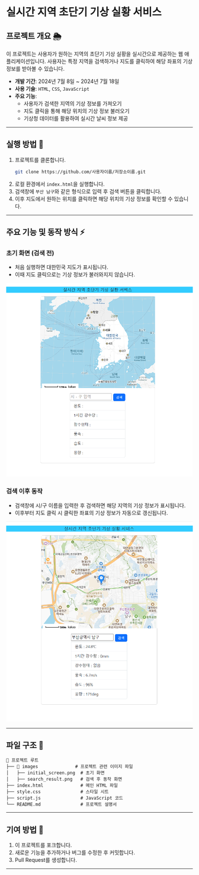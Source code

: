 # 실시간 지역 초단기 기상 실황 서비스

## 프로젝트 개요 🌦️

이 프로젝트는 사용자가 원하는 지역의 초단기 기상 실황을 실시간으로 제공하는 웹 애플리케이션입니다. 
사용자는 특정 지역을 검색하거나 지도를 클릭하여 해당 좌표의 기상 정보를 받아볼 수 있습니다.

- **개발 기간**: 2024년 7월 8일 ~ 2024년 7월 18일  
- **사용 기술**: `HTML`, `CSS`, `JavaScript`  
- **주요 기능**:  
  - 사용자가 검색한 지역의 기상 정보를 가져오기  
  - 지도 클릭을 통해 해당 위치의 기상 정보 불러오기  
  - 기상청 데이터를 활용하여 실시간 날씨 정보 제공  

---

## 실행 방법 🚀

1. 프로젝트를 클론합니다.
   ```bash
   git clone https://github.com/사용자이름/저장소이름.git
   ```
2. 로컬 환경에서 `index.html`을 실행합니다.
3. 검색창에 `부산 남구`와 같은 형식으로 입력 후 검색 버튼을 클릭합니다.
4. 이후 지도에서 원하는 위치를 클릭하면 해당 위치의 기상 정보를 확인할 수 있습니다.

---

## 주요 기능 및 동작 방식 ⚡

### 초기 화면 (검색 전)
- 처음 실행하면 대한민국 지도가 표시됩니다.
- 이때 지도 클릭으로는 기상 정보가 불러와지지 않습니다.

![초기 화면](./images/initial_screen.png)

### 검색 이후 동작
- 검색창에 시/구 이름을 입력한 후 검색하면 해당 지역의 기상 정보가 표시됩니다.
- 이후부터 지도 클릭 시 클릭한 좌표의 기상 정보가 자동으로 갱신됩니다.

![검색 후 동작](./images/search_result.png)

---

## 파일 구조 📁
```plaintext
📂 프로젝트 루트
├── 📂 images              # 프로젝트 관련 이미지 파일
│   ├── initial_screen.png  # 초기 화면
│   ├── search_result.png   # 검색 후 동작 화면
├── index.html              # 메인 HTML 파일
├── style.css               # 스타일 시트
├── script.js               # JavaScript 코드
└── README.md               # 프로젝트 설명서
```

---

## 기여 방법 🤝
1. 이 프로젝트를 포크합니다.
2. 새로운 기능을 추가하거나 버그를 수정한 후 커밋합니다.
3. Pull Request를 생성합니다.

---

